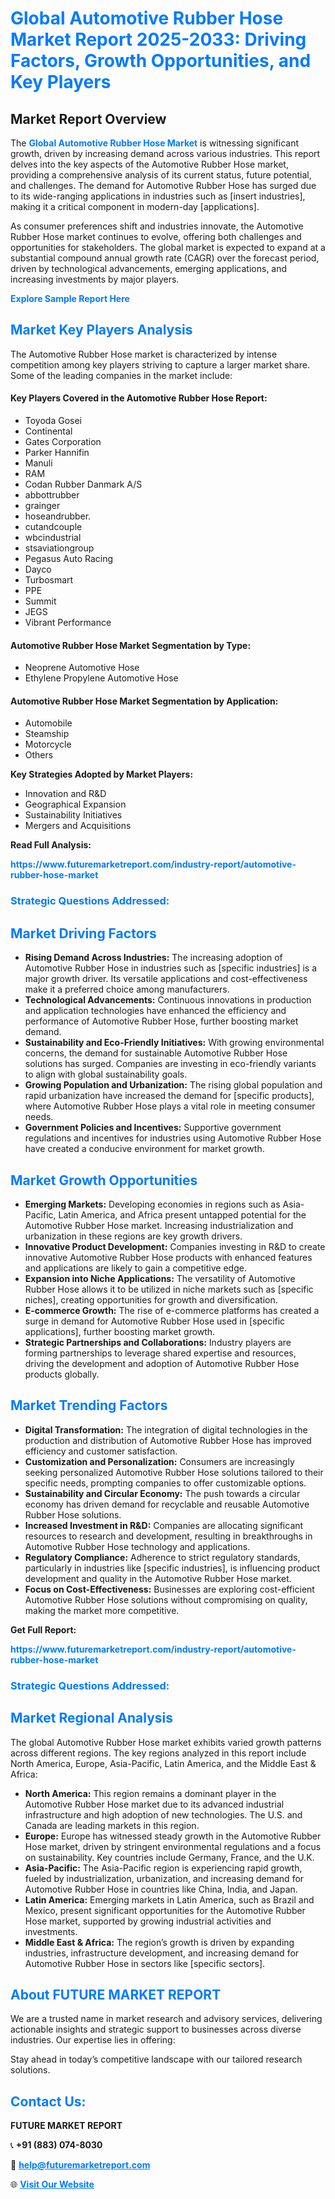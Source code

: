 <h1 style="color: #007BFF;">Global Automotive Rubber Hose Market Report 2025-2033: Driving Factors, Growth Opportunities, and Key Players</h1>

<section id="overview">
<h2>Market Report Overview</h2>
<p>The <a href="https://www.futuremarketreport.com/industry-report/automotive-rubber-hose-market" style="color: #007BFF; text-decoration: none;"><strong>Global Automotive Rubber Hose Market</strong></a> is witnessing significant growth, driven by increasing demand across various industries. This report delves into the key aspects of the Automotive Rubber Hose market, providing a comprehensive analysis of its current status, future potential, and challenges. The demand for Automotive Rubber Hose has surged due to its wide-ranging applications in industries such as [insert industries], making it a critical component in modern-day [applications].</p>
<p>As consumer preferences shift and industries innovate, the Automotive Rubber Hose market continues to evolve, offering both challenges and opportunities for stakeholders. The global market is expected to expand at a substantial compound annual growth rate (CAGR) over the forecast period, driven by technological advancements, emerging applications, and increasing investments by major players.</p>
</section>

<section id="overview">
<p><a href="https://www.futuremarketreport.com/request-sample/reportId=60549" style="color: #007BFF; text-decoration: none;"><strong>Explore Sample Report Here</strong></a></p>
</section>

<section id="key-players">
<h2 style="color: #007BFF;">Market Key Players Analysis</h2>
<p>The Automotive Rubber Hose market is characterized by intense competition among key players striving to capture a larger market share. Some of the leading companies in the market include:</p>
<h4>Key Players Covered in the Automotive Rubber Hose Report:</h4>
<ul><li>Toyoda Gosei</li><li>Continental</li><li>Gates Corporation</li><li>Parker Hannifin</li><li>Manuli</li><li>RAM</li><li>Codan Rubber Danmark A/S</li><li>abbottrubber</li><li>grainger</li><li>hoseandrubber.</li><li>cutandcouple</li><li>wbcindustrial</li><li>stsaviationgroup</li><li>Pegasus Auto Racing</li><li>Dayco</li><li>Turbosmart</li><li>PPE</li><li>Summit</li><li>JEGS</li><li>Vibrant Performance</li></ul>
<h4>Automotive Rubber Hose Market Segmentation by Type:</h4>
<ul><li>Neoprene Automotive Hose</li><li>Ethylene Propylene Automotive Hose</li></ul>

<h4>Automotive Rubber Hose Market Segmentation by Application:</h4>
<ul><li>Automobile</li><li>Steamship</li><li>Motorcycle</li><li>Others</li></ul>
<p><strong>Key Strategies Adopted by Market Players:</strong></p>
<ul>
<li>Innovation and R&D</li>
<li>Geographical Expansion</li>
<li>Sustainability Initiatives</li>
<li>Mergers and Acquisitions</li>
</ul>
</section>

<section>
<p><strong>Read Full Analysis: </strong></p><a href="https://www.futuremarketreport.com/industry-report/automotive-rubber-hose-market" style="color: #007BFF; text-decoration: none;"><strong>https://www.futuremarketreport.com/industry-report/automotive-rubber-hose-market</strong></a>
<h3 style="color: #007BFF;">Strategic Questions Addressed:</h3>
</section>

<section id="driving-factors">
<h2 style="color: #007BFF;">Market Driving Factors</h2>
<ul>
<li><strong>Rising Demand Across Industries:</strong> The increasing adoption of Automotive Rubber Hose in industries such as [specific industries] is a major growth driver. Its versatile applications and cost-effectiveness make it a preferred choice among manufacturers.</li>
<li><strong>Technological Advancements:</strong> Continuous innovations in production and application technologies have enhanced the efficiency and performance of Automotive Rubber Hose, further boosting market demand.</li>
<li><strong>Sustainability and Eco-Friendly Initiatives:</strong> With growing environmental concerns, the demand for sustainable Automotive Rubber Hose solutions has surged. Companies are investing in eco-friendly variants to align with global sustainability goals.</li>
<li><strong>Growing Population and Urbanization:</strong> The rising global population and rapid urbanization have increased the demand for [specific products], where Automotive Rubber Hose plays a vital role in meeting consumer needs.</li>
<li><strong>Government Policies and Incentives:</strong> Supportive government regulations and incentives for industries using Automotive Rubber Hose have created a conducive environment for market growth.</li>
</ul>
</section>

<section id="growth-opportunities">
<h2 style="color: #007BFF;">Market Growth Opportunities</h2>
<ul>
<li><strong>Emerging Markets:</strong> Developing economies in regions such as Asia-Pacific, Latin America, and Africa present untapped potential for the Automotive Rubber Hose market. Increasing industrialization and urbanization in these regions are key growth drivers.</li>
<li><strong>Innovative Product Development:</strong> Companies investing in R&D to create innovative Automotive Rubber Hose products with enhanced features and applications are likely to gain a competitive edge.</li>
<li><strong>Expansion into Niche Applications:</strong> The versatility of Automotive Rubber Hose allows it to be utilized in niche markets such as [specific niches], creating opportunities for growth and diversification.</li>
<li><strong>E-commerce Growth:</strong> The rise of e-commerce platforms has created a surge in demand for Automotive Rubber Hose used in [specific applications], further boosting market growth.</li>
<li><strong>Strategic Partnerships and Collaborations:</strong> Industry players are forming partnerships to leverage shared expertise and resources, driving the development and adoption of Automotive Rubber Hose products globally.</li>
</ul>
</section>

<section id="trending-factors">
<h2 style="color: #007BFF;">Market Trending Factors</h2>
<ul>
<li><strong>Digital Transformation:</strong> The integration of digital technologies in the production and distribution of Automotive Rubber Hose has improved efficiency and customer satisfaction.</li>
<li><strong>Customization and Personalization:</strong> Consumers are increasingly seeking personalized Automotive Rubber Hose solutions tailored to their specific needs, prompting companies to offer customizable options.</li>
<li><strong>Sustainability and Circular Economy:</strong> The push towards a circular economy has driven demand for recyclable and reusable Automotive Rubber Hose solutions.</li>
<li><strong>Increased Investment in R&D:</strong> Companies are allocating significant resources to research and development, resulting in breakthroughs in Automotive Rubber Hose technology and applications.</li>
<li><strong>Regulatory Compliance:</strong> Adherence to strict regulatory standards, particularly in industries like [specific industries], is influencing product development and quality in the Automotive Rubber Hose market.</li>
<li><strong>Focus on Cost-Effectiveness:</strong> Businesses are exploring cost-efficient Automotive Rubber Hose solutions without compromising on quality, making the market more competitive.</li>
</ul>
</section>

<section>
<p><strong>Get Full Report: </strong></p><a href="https://www.futuremarketreport.com/industry-report/automotive-rubber-hose-market" style="color: #007BFF; text-decoration: none;"><strong>https://www.futuremarketreport.com/industry-report/automotive-rubber-hose-market</strong></a>
<h3 style="color: #007BFF;">Strategic Questions Addressed:</h3>
</section>


<section id="regional-analysis">
<h2 style="color: #007BFF;">Market Regional Analysis</h2>
<p>The global Automotive Rubber Hose market exhibits varied growth patterns across different regions. The key regions analyzed in this report include North America, Europe, Asia-Pacific, Latin America, and the Middle East & Africa:</p>
<ul>
<li><strong>North America:</strong> This region remains a dominant player in the Automotive Rubber Hose market due to its advanced industrial infrastructure and high adoption of new technologies. The U.S. and Canada are leading markets in this region.</li>
<li><strong>Europe:</strong> Europe has witnessed steady growth in the Automotive Rubber Hose market, driven by stringent environmental regulations and a focus on sustainability. Key countries include Germany, France, and the U.K.</li>
<li><strong>Asia-Pacific:</strong> The Asia-Pacific region is experiencing rapid growth, fueled by industrialization, urbanization, and increasing demand for Automotive Rubber Hose in countries like China, India, and Japan.</li>
<li><strong>Latin America:</strong> Emerging markets in Latin America, such as Brazil and Mexico, present significant opportunities for the Automotive Rubber Hose market, supported by growing industrial activities and investments.</li>
<li><strong>Middle East & Africa:</strong> The region’s growth is driven by expanding industries, infrastructure development, and increasing demand for Automotive Rubber Hose in sectors like [specific sectors].</li>
</ul>
</section>

<footer>
<h2 style="color: #007BFF;">About FUTURE MARKET REPORT</h2>
<p>We are a trusted name in market research and advisory services, delivering actionable insights and strategic support to businesses across diverse industries. Our expertise lies in offering:</p>

<p>Stay ahead in today’s competitive landscape with our tailored research solutions.</p>

<h2 style="color: #007BFF;">Contact Us:</h2>
<p><strong>FUTURE MARKET REPORT</strong></p>
<p>📞 <strong>+91 (883) 074-8030</strong></p>
<p>📧 <strong><a href="mailto:help@futuremarketreport.com" style="color: #007BFF;">help@futuremarketreport.com</a></strong></p>
<p>🌐 <strong><a href="https://www.futuremarketreport.com/" style="color: #007BFF;">Visit Our Website</a></strong></p>
</footer>